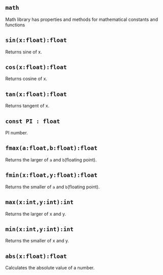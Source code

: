 ## `math`
Math library has properties and methods for mathematical constants and functions

## `sin(x:float):float`
Returns sine of x.

## `cos(x:float):float`
Returns cosine of x.

## `tan(x:float):float`
Returns tangent of x.

## `const PI : float`
PI number.

## `fmax(a:float,b:float):float`
Returns the larger of `a` and `b`(floating point).

## `fmin(x:float,y:float):float`
Returns the smaller of `a` and `b`(floating point).

## `max(x:int,y:int):int`
Returns the larger of x and y. 

## `min(x:int,y:int):int`
Returns the smaller of x and y. 

## `abs(x:float):float`
Calculates the absolute value of a number. 
